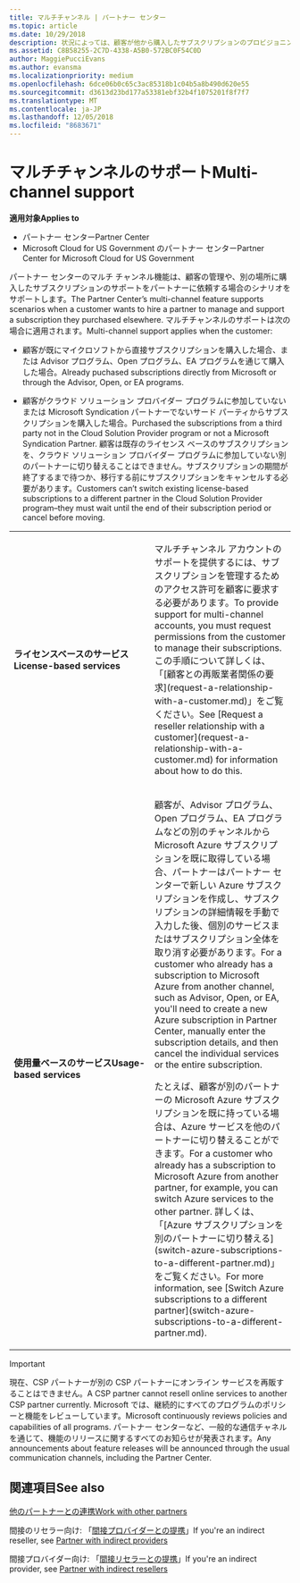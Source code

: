 ```yaml
---
title: マルチチャンネル | パートナー センター
ms.topic: article
ms.date: 10/29/2018
description: 状況によっては、顧客が他から購入したサブスクリプションのプロビジョニングやサポートをパートナーに依頼する場合があります。
ms.assetid: C8B58255-2C7D-4338-A5B0-572BC0F54C0D
author: MaggiePucciEvans
ms.author: evansma
ms.localizationpriority: medium
ms.openlocfilehash: 6dce06b0c65c3ac85318b1c04b5a8b490d620e55
ms.sourcegitcommit: d3613d23bd177a53381ebf32b4f1075201f8f7f7
ms.translationtype: MT
ms.contentlocale: ja-JP
ms.lasthandoff: 12/05/2018
ms.locfileid: "8683671"
---
```

# <a name="multi-channel-support"></a><span data-ttu-id="33dc0-103">マルチチャンネルのサポート</span><span class="sxs-lookup"><span data-stu-id="33dc0-103">Multi-channel support</span></span>

**<span data-ttu-id="33dc0-104">適用対象</span><span class="sxs-lookup"><span data-stu-id="33dc0-104">Applies to</span></span>**

-  <span data-ttu-id="33dc0-105">パートナー センター</span><span class="sxs-lookup"><span data-stu-id="33dc0-105">Partner Center</span></span>
-  <span data-ttu-id="33dc0-106">Microsoft Cloud for US Government のパートナー センター</span><span class="sxs-lookup"><span data-stu-id="33dc0-106">Partner Center for Microsoft Cloud for US Government</span></span>


<span data-ttu-id="33dc0-107">パートナー センターのマルチ チャンネル機能は、顧客の管理や、別の場所に購入したサブスクリプションのサポートをパートナーに依頼する場合のシナリオをサポートします。</span><span class="sxs-lookup"><span data-stu-id="33dc0-107">The Partner Center’s multi-channel feature supports scenarios when a customer wants to hire a partner to manage and support a subscription they purchased elsewhere.</span></span> <span data-ttu-id="33dc0-108">マルチチャンネルのサポートは次の場合に適用されます。</span><span class="sxs-lookup"><span data-stu-id="33dc0-108">Multi-channel support applies when the customer:</span></span>

-   <span data-ttu-id="33dc0-109">顧客が既にマイクロソフトから直接サブスクリプションを購入した場合、または Advisor プログラム、Open プログラム、EA プログラムを通じて購入した場合。</span><span class="sxs-lookup"><span data-stu-id="33dc0-109">Already puchased subscriptions directly from Microsoft or through the Advisor, Open, or EA programs.</span></span>

-   <span data-ttu-id="33dc0-110">顧客がクラウド ソリューション プロバイダー プログラムに参加していないまたは Microsoft Syndication パートナーでないサード パーティからサブスクリプションを購入した場合。</span><span class="sxs-lookup"><span data-stu-id="33dc0-110">Purchased the subscriptions from a third party not in the Cloud Solution Provider program or not a Microsoft Syndication Partner.</span></span> <span data-ttu-id="33dc0-111">顧客は既存のライセンス ベースのサブスクリプションを、クラウド ソリューション プロバイダー プログラムに参加していない別のパートナーに切り替えることはできません。サブスクリプションの期間が終了するまで待つか、移行する前にサブスクリプションをキャンセルする必要があります。</span><span class="sxs-lookup"><span data-stu-id="33dc0-111">Customers can’t switch existing license-based subscriptions to a different partner in the Cloud Solution Provider program–they must wait until the end of their subscription period or cancel before moving.</span></span>


<table>
<colgroup>
<col width="50%" />
<col width="50%" />
</colgroup>
<tbody>
<tr class="odd">
<td><p><strong><span data-ttu-id="33dc0-112">ライセンスベースのサービス</span><span class="sxs-lookup"><span data-stu-id="33dc0-112">License-based services</span></span></strong></p></td>
<td><p><span data-ttu-id="33dc0-113">マルチチャンネル アカウントのサポートを提供するには、サブスクリプションを管理するためのアクセス許可を顧客に要求する必要があります。</span><span class="sxs-lookup"><span data-stu-id="33dc0-113">To provide support for multi-channel accounts, you must request permissions from the customer to manage their subscriptions.</span></span> <span data-ttu-id="33dc0-114">この手順について詳しくは、「[顧客との再販業者関係の要求](request-a-relationship-with-a-customer.md)」をご覧ください。</span><span class="sxs-lookup"><span data-stu-id="33dc0-114">See [Request a reseller relationship with a customer](request-a-relationship-with-a-customer.md) for information about how to do this.</span></span></p></td>
</tr>
<tr class="even">
<td><p><strong><span data-ttu-id="33dc0-115">使用量ベースのサービス</span><span class="sxs-lookup"><span data-stu-id="33dc0-115">Usage-based services</span></span></strong></p></td>
<td>
<p><span data-ttu-id="33dc0-116">顧客が、Advisor プログラム、Open プログラム、EA プログラムなどの別のチャンネルから Microsoft Azure サブスクリプションを既に取得している場合、パートナーはパートナー センターで新しい Azure サブスクリプションを作成し、サブスクリプションの詳細情報を手動で入力した後、個別のサービスまたはサブスクリプション全体を取り消す必要があります。</span><span class="sxs-lookup"><span data-stu-id="33dc0-116">For a customer who already has a subscription to Microsoft Azure from another channel, such as Advisor, Open, or EA, you'll need to create a new Azure subscription in Partner Center, manually enter the subscription details, and then cancel the individual services or the entire subscription.</span></span></p>
<p><span data-ttu-id="33dc0-117">たとえば、顧客が別のパートナーの Microsoft Azure サブスクリプションを既に持っている場合は、Azure サービスを他のパートナーに切り替えることができます。</span><span class="sxs-lookup"><span data-stu-id="33dc0-117">For a customer who already has a subscription to Microsoft Azure from another partner, for example, you can switch Azure services to the other partner.</span></span> <span data-ttu-id="33dc0-118">詳しくは、「[Azure サブスクリプションを別のパートナーに切り替える](switch-azure-subscriptions-to-a-different-partner.md)」をご覧ください。</span><span class="sxs-lookup"><span data-stu-id="33dc0-118">For more information, see [Switch Azure subscriptions to a different partner](switch-azure-subscriptions-to-a-different-partner.md).</span></span></p>
</td>
</tr>
</tbody>
</table>

> [!IMPORTANT]  
> <span data-ttu-id="33dc0-119">現在、CSP パートナーが別の CSP パートナーにオンライン サービスを再販することはできません。</span><span class="sxs-lookup"><span data-stu-id="33dc0-119">A CSP partner cannot resell online services to another CSP partner currently.</span></span> <span data-ttu-id="33dc0-120">Microsoft では、継続的にすべてのプログラムのポリシーと機能をレビューしています。</span><span class="sxs-lookup"><span data-stu-id="33dc0-120">Microsoft continuously reviews policies and capabilities of all programs.</span></span> <span data-ttu-id="33dc0-121">パートナー センターなど、一般的な通信チャネルを通じて、機能のリリースに関するすべてのお知らせが発表されます。</span><span class="sxs-lookup"><span data-stu-id="33dc0-121">Any announcements about feature releases will be announced through the usual communication channels, including the Partner Center.</span></span> 

## <a name="see-also"></a><span data-ttu-id="33dc0-122">関連項目</span><span class="sxs-lookup"><span data-stu-id="33dc0-122">See also</span></span>

[<span data-ttu-id="33dc0-123">他のパートナーとの連携</span><span class="sxs-lookup"><span data-stu-id="33dc0-123">Work with other partners</span></span>](work-with-other-partners.md)

<span data-ttu-id="33dc0-124">間接のリセラー向け: 「[間接プロバイダーとの提携](indirect-reseller-tasks-in-partner-center.md)」</span><span class="sxs-lookup"><span data-stu-id="33dc0-124">If you're an indirect reseller, see [Partner with indirect providers](indirect-reseller-tasks-in-partner-center.md)</span></span>

<span data-ttu-id="33dc0-125">間接プロバイダー向け: 「[間接リセラーとの提携](indirect-provider-tasks-in-partner-center.md)」</span><span class="sxs-lookup"><span data-stu-id="33dc0-125">If you're an indirect provider, see [Partner with indirect resellers](indirect-provider-tasks-in-partner-center.md)</span></span> 

 

 



